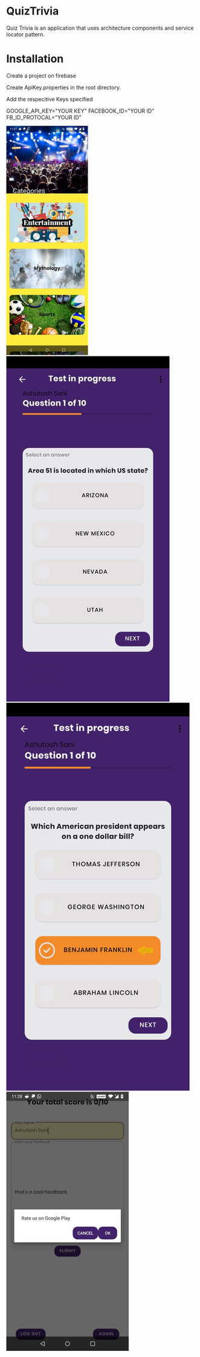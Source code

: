 # QuizTrivia

Quiz Trivia is an application that uses architecture components and service locator pattern. 

# Installation

Create a project on firebase

Create ApiKey.properties in the root directory.

Add the respecitive Keys specified

GOOGLE_API_KEY="YOUR KEY"
FACEBOOK_ID="YOUR ID"
FB_ID_PROTOCAL="YOUR ID"


![alt text](https://github.com/githubashutoshsoni/QuizApp/blob/ssot/category.png?raw=true)
![alt text](https://github.com/githubashutoshsoni/QuizApp/blob/ssot/quiz2.png?raw=true)
![alt text](https://github.com/githubashutoshsoni/QuizApp/blob/ssot/quiz.png?raw=true)
![alt text](https://github.com/githubashutoshsoni/QuizApp/blob/ssot/feedback.png?raw=true)